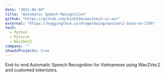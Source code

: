 ```yaml
---
date: "2022-04-04"
title: "Automatic Speech Recognition"
github: "https://github.com/binh234/wav2vec2-vi-asr"
external: "https://huggingface.co/dragonSwing/wav2vec2-base-vn-270h"
tech:
  - Python
  - Pytorch
  - Wav2Vec2
company: ""
showInProjects: true
---
```


End-to-end Automatic Speech Recognition for Vietnamese using Wav2Vec2 and customed tokenizers.
